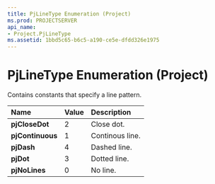 ```yaml
---
title: PjLineType Enumeration (Project)
ms.prod: PROJECTSERVER
api_name:
- Project.PjLineType
ms.assetid: 1bbd5c65-b6c5-a190-ce5e-dfdd326e1975
---
```



# PjLineType Enumeration (Project)

Contains constants that specify a line pattern.



|**Name**|**Value**|**Description**|
|:-----|:-----|:-----|
|**pjCloseDot**|2|Close dot.|
|**pjContinuous**|1|Continous line.|
|**pjDash**|4|Dashed line.|
|**pjDot**|3|Dotted line.|
|**pjNoLines**|0|No line.|

